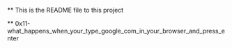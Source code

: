 ** This is the README file to this project

** 0x11-what_happens_when_your_type_google_com_in_your_browser_and_press_enter

